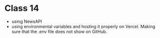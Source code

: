 # Class 14
- using NewsAPI
- using environmental variables and hosting it properly on Vercel. Making sure that the .env file does not show on GitHub.